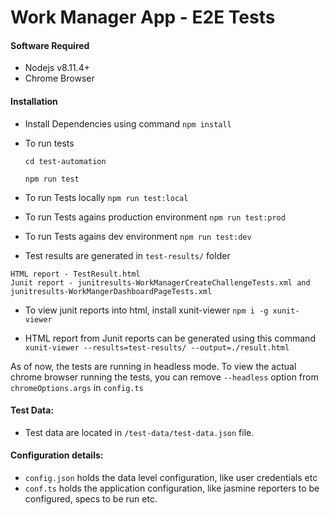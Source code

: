 # Work Manager App - E2E Tests

#### Software Required

* Nodejs v8.11.4+
* Chrome Browser

#### Installation

- Install Dependencies using command
  `npm install`

- To run tests

  `cd test-automation`

  `npm run test`

- To run Tests locally
  `npm run test:local`

- To run Tests agains production environment
  `npm run test:prod`

- To run Tests agains dev environment
  `npm run test:dev`

- Test results are generated in `test-results/` folder

```
HTML report - TestResult.html
Junit report - junitresults-WorkManagerCreateChallengeTests.xml and junitresults-WorkMangerDashboardPageTests.xml
```

- To view junit reports into html, install xunit-viewer
  `npm i -g xunit-viewer`

- HTML report from Junit reports can be generated using this command
  `xunit-viewer --results=test-results/ --output=./result.html`

As of now, the tests are running in headless mode. To view the actual chrome browser running the tests, you can remove `--headless` option from `chromeOptions.args` in `config.ts`

#### Test Data:

- Test data are located in `/test-data/test-data.json` file.

#### Configuration details:

- `config.json` holds the data level configuration, like user credentials etc
- `conf.ts` holds the application configuration, like jasmine reporters to be configured, specs to be run etc.